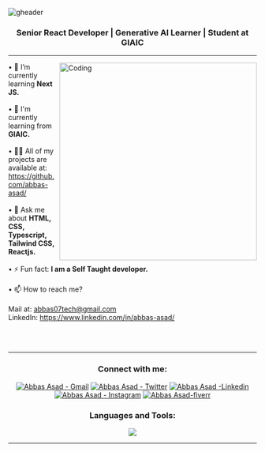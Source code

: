 ![gheader](https://iili.io/2ztxRGj.jpg)
<h3 align="center">Senior React Developer | Generative AI Learner | Student at GIAIC</h3>
<hr>
<!-- <h1 align="center">Hi 👋, I'm Abbas Asad</h1> 
<h1 align="center">A Front-end Developer from Pakistan</h1> -->
<img  align="right" alt="Coding" width="400" src="https://ibb.co/0hjnj2V">
<head>


• 🌱 I’m currently learning **Next JS.** <br> <br> 
• 📗 I'm currently learning from **GIAIC.** <br> <br> 
• 👨‍💻 All of my projects are available at: https://github.com/abbas-asad/ <br> <br> 
• 💬 Ask me about **HTML, CSS, Typescript, Tailwind CSS, Reactjs.** <br> <br> 
• ⚡ Fun fact: **I am a Self Taught developer.** <br> <br> 
• 📫 How to reach me?  <br> <br>Mail at: abbas07tech@gmail.com <br>  LinkedIn: https://www.linkedin.com/in/abbas-asad/ <br><br> 

<br>
<hr>

<h3 align="center">Connect with me:</h3>
<p align="center">
 <a href="mailto:abbas07tech@gmail.com" target="_blank"><img src="https://img.shields.io/badge/-Email-0D1117?style=for-the-badge&logo=Gmail" alt="Abbas Asad - Gmail"></a>
    <a href="" target="_blank"><img src="https://img.shields.io/badge/Twitter-0D1117?style=for-the-badge&logo=twitter" alt="Abbas Asad - Twitter"></a>
    <a href="https://www.linkedin.com/in/abbas-asad/" target="_blank"><img src="https://img.shields.io/badge/Linkedin-0D1117?style=for-the-badge&logo=linkedin&logoColor=3881f5" alt="Abbas Asad -Linkedin"></a>
    <a href="" target="_blank"><img src="https://img.shields.io/badge/Instagram-0D1117?style=for-the-badge&logo=instagram" alt="Abbas Asad - Instagram"></a>
    <a href="" target="_blank"><img src="https://img.shields.io/badge/Fiverr-0D1117?style=for-the-badge&logo=fiverr" alt="Abbas Asad-fiverr"></a>
</p>

<h3 align="center">Languages and Tools:</h3>
<p align="center">
<a href="https://skillicons.dev">
<img src="https://skillicons.dev/icons?i=html,css,js,typescript,nodejs,tailwind,bootstrap,figma,react,next,netlify,vercel,github" /></a>
</p>
<hr>
